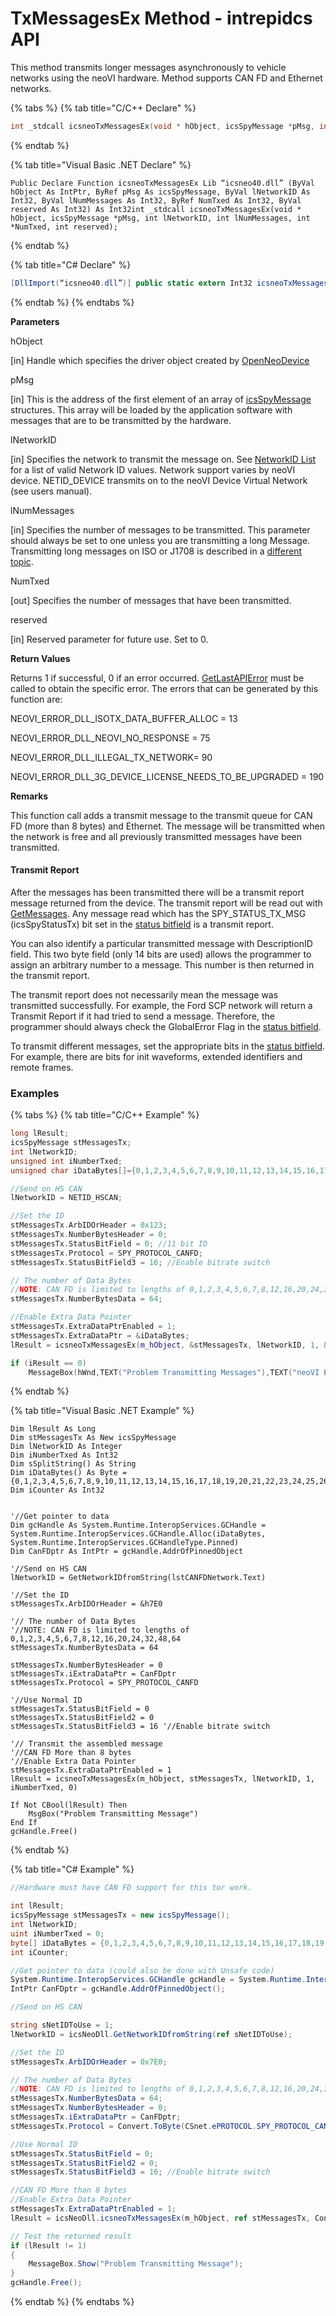 # TxMessagesEx Method - intrepidcs API

This method transmits longer messages asynchronously to vehicle networks using the neoVI hardware. Method supports CAN FD and Ethernet networks.

{% tabs %}
{% tab title="C/C++ Declare" %}
```cpp
int _stdcall icsneoTxMessagesEx(void * hObject, icsSpyMessage *pMsg, int lNetworkID, int lNumMessages, int *NumTxed, int reserved);
```
{% endtab %}

{% tab title="Visual Basic .NET Declare" %}
```vbnet
Public Declare Function icsneoTxMessagesEx Lib “icsneo40.dll” (ByVal hObject As IntPtr, ByRef pMsg As icsSpyMessage, ByVal lNetworkID As Int32, ByVal lNumMessages As Int32, ByRef NumTxed As Int32, ByVal reserved As Int32) As Int32int _stdcall icsneoTxMessagesEx(void * hObject, icsSpyMessage *pMsg, int lNetworkID, int lNumMessages, int *NumTxed, int reserved);
```
{% endtab %}

{% tab title="C# Declare" %}
```csharp
[DllImport(“icsneo40.dll”)] public static extern Int32 icsneoTxMessagesEx(IntPtr hObject, ref icsSpyMessage pMsg, Int32 lNetworkID, Int32 lNumMessages, ref Int32 NumTxed, Int32 reserved);
```
{% endtab %}
{% endtabs %}

**Parameters**

hObject

\[in] Handle which specifies the driver object created by [OpenNeoDevice](../basic-functions-overview-intrepidcs-api/openneodevice-method-intrepidcs-api.md)

pMsg

\[in] This is the address of the first element of an array of [icsSpyMessage](../structures-types-and-defines-overview-intrepidcs-api/setting-structures-overview-intrepidcs-api/message-structures-neovi-api.md) structures. This array will be loaded by the application software with messages that are to be transmitted by the hardware.

lNetworkID

\[in] Specifies the network to transmit the message on. See [NetworkID List](../structures-types-and-defines-overview-intrepidcs-api/setting-structures-overview-intrepidcs-api/neovi-network-id-list.md) for a list of valid Network ID values. Network support varies by neoVI device. NETID\_DEVICE transmits on to the neoVI Device Virtual Network (see users manual).

lNumMessages

\[in] Specifies the number of messages to be transmitted. This parameter should always be set to one unless you are transmitting a long Message. Transmitting long messages on ISO or J1708 is described in a [different topic](transmitting-long-messages-intrepidcs-api.md).

NumTxed

\[out] Specifies the number of messages that have been transmitted.

reserved

\[in] Reserved parameter for future use. Set to 0.

**Return Values**

Returns 1 if successful, 0 if an error occurred. [GetLastAPIError](../error-functions-overview-intrepidcs-api/getlastapierror-method-intrepidcs-api.md) must be called to obtain the specific error. The errors that can be generated by this function are:

NEOVI\_ERROR\_DLL\_ISOTX\_DATA\_BUFFER\_ALLOC = 13

NEOVI\_ERROR\_DLL\_NEOVI\_NO\_RESPONSE = 75

NEOVI\_ERROR\_DLL\_ILLEGAL\_TX\_NETWORK= 90

NEOVI\_ERROR\_DLL\_3G\_DEVICE\_LICENSE\_NEEDS\_TO\_BE\_UPGRADED = 190

**Remarks**

This function call adds a transmit message to the transmit queue for CAN FD (more than 8 bytes) and Ethernet. The message will be transmitted when the network is free and all previously transmitted messages have been transmitted.

#### Transmit Report

After the messages has been transmitted there will be a transmit report message returned from the device. The transmit report will be read out with [GetMessages](getmessages-method-intrepidcs-api.md). Any message read which has the SPY\_STATUS\_TX\_MSG (icsSpyStatusTx) bit set in the [status bitfield](../structures-types-and-defines-overview-intrepidcs-api/setting-structures-overview-intrepidcs-api/status-bitfields-neovi-api.md) is a transmit report.

You can also identify a particular transmitted message with DescriptionID field. This two byte field (only 14 bits are used) allows the programmer to assign an arbitrary number to a message. This number is then returned in the transmit report.

The transmit report does not necessarily mean the message was transmitted successfully. For example, the Ford SCP network will return a Transmit Report if it had tried to send a message. Therefore, the programmer should always check the GlobalError Flag in the [status bitfield](../structures-types-and-defines-overview-intrepidcs-api/setting-structures-overview-intrepidcs-api/status-bitfields-neovi-api.md).

To transmit different messages, set the appropriate bits in the [status bitfield](../structures-types-and-defines-overview-intrepidcs-api/setting-structures-overview-intrepidcs-api/status-bitfields-neovi-api.md). For example, there are bits for init waveforms, extended identifiers and remote frames.

### Examples

{% tabs %}
{% tab title="C/C++ Example" %}
```cpp
long lResult;
icsSpyMessage stMessagesTx;
int lNetworkID;
unsigned int iNumberTxed;
unsigned char iDataBytes[]={0,1,2,3,4,5,6,7,8,9,10,11,12,13,14,15,16,17,18,19,20,21,22,23,24,25,26,27,28,29,30,31,32,33,34,35,36,37,38,39,40,41,42,43,44,45,46,47,48,49,50,51,52,53,54,55,56,57,58,59,60,61,62,63}; //Data to send

//Send on HS CAN
lNetworkID = NETID_HSCAN;

//Set the ID
stMessagesTx.ArbIDOrHeader = 0x123;
stMessagesTx.NumberBytesHeader = 0;
stMessagesTx.StatusBitField = 0; //11 bit ID
stMessagesTx.Protocol = SPY_PROTOCOL_CANFD;
stMessagesTx.StatusBitField3 = 16; //Enable bitrate switch

// The number of Data Bytes
//NOTE: CAN FD is limited to lengths of 0,1,2,3,4,5,6,7,8,12,16,20,24,32,48,64
stMessagesTx.NumberBytesData = 64;

//Enable Extra Data Pointer
stMessagesTx.ExtraDataPtrEnabled = 1;
stMessagesTx.ExtraDataPtr = &iDataBytes;
lResult = icsneoTxMessagesEx(m_hObject, &stMessagesTx, lNetworkID, 1, &iNumberTxed, 0);

if (iResult == 0)
    MessageBox(hWnd,TEXT("Problem Transmitting Messages"),TEXT("neoVI Example"),0);
```
{% endtab %}

{% tab title="Visual Basic .NET Example" %}
```vbnet
Dim lResult As Long
Dim stMessagesTx As New icsSpyMessage
Dim lNetworkID As Integer
Dim iNumberTxed As Int32
Dim sSplitString() As String
Dim iDataBytes() As Byte = {0,1,2,3,4,5,6,7,8,9,10,11,12,13,14,15,16,17,18,19,20,21,22,23,24,25,26,27,28,29,30,31,32,33,34,35,36,37,38,39,40,41,42,43,44,45,46,47,48,49,50,51,52,53,54,55,56,57,58,59,60,61,62,63}
Dim iCounter As Int32


'//Get pointer to data
Dim gcHandle As System.Runtime.InteropServices.GCHandle = System.Runtime.InteropServices.GCHandle.Alloc(iDataBytes, System.Runtime.InteropServices.GCHandleType.Pinned)
Dim CanFDptr As IntPtr = gcHandle.AddrOfPinnedObject

'//Send on HS CAN
lNetworkID = GetNetworkIDfromString(lstCANFDNetwork.Text)

'//Set the ID
stMessagesTx.ArbIDOrHeader = &h7E0

'// The number of Data Bytes
'//NOTE: CAN FD is limited to lengths of 0,1,2,3,4,5,6,7,8,12,16,20,24,32,48,64
stMessagesTx.NumberBytesData = 64

stMessagesTx.NumberBytesHeader = 0
stMessagesTx.iExtraDataPtr = CanFDptr
stMessagesTx.Protocol = SPY_PROTOCOL_CANFD

'//Use Normal ID
stMessagesTx.StatusBitField = 0
stMessagesTx.StatusBitField2 = 0
stMessagesTx.StatusBitField3 = 16 '//Enable bitrate switch

'// Transmit the assembled message
'//CAN FD More than 8 bytes
'//Enable Extra Data Pointer
stMessagesTx.ExtraDataPtrEnabled = 1
lResult = icsneoTxMessagesEx(m_hObject, stMessagesTx, lNetworkID, 1, iNumberTxed, 0)

If Not CBool(lResult) Then
    MsgBox("Problem Transmitting Message")
End If
gcHandle.Free()
```
{% endtab %}

{% tab title="C# Example" %}
```csharp
//Hardware must have CAN FD support for this tor work.

int lResult;
icsSpyMessage stMessagesTx = new icsSpyMessage();
int lNetworkID;
uint iNumberTxed = 0;
byte[] iDataBytes = {0,1,2,3,4,5,6,7,8,9,10,11,12,13,14,15,16,17,18,19,20,21,22,23,24,25,26,27,28,29,30,31,32,33,34,35,36,37,38,39,40,41,42,43,44,45,46,47,48,49,50,51,52,53,54,55,56,57,58,59,60,61,62,63};
int iCounter;

//Get pointer to data (could also be done with Unsafe code)
System.Runtime.InteropServices.GCHandle gcHandle = System.Runtime.InteropServices.GCHandle.Alloc(iDataBytes, System.Runtime.InteropServices.GCHandleType.Pinned);
IntPtr CanFDptr = gcHandle.AddrOfPinnedObject();

//Send on HS CAN

string sNetIDToUse = 1;
lNetworkID = icsNeoDll.GetNetworkIDfromString(ref sNetIDToUse);

//Set the ID
stMessagesTx.ArbIDOrHeader = 0x7E0;

// The number of Data Bytes
//NOTE: CAN FD is limited to lengths of 0,1,2,3,4,5,6,7,8,12,16,20,24,32,48,64
stMessagesTx.NumberBytesData = 64;
stMessagesTx.NumberBytesHeader = 0;
stMessagesTx.iExtraDataPtr = CanFDptr;
stMessagesTx.Protocol = Convert.ToByte(CSnet.ePROTOCOL.SPY_PROTOCOL_CANFD);

//Use Normal ID
stMessagesTx.StatusBitField = 0;
stMessagesTx.StatusBitField2 = 0;
stMessagesTx.StatusBitField3 = 16; //Enable bitrate switch

//CAN FD More than 8 bytes
//Enable Extra Data Pointer
stMessagesTx.ExtraDataPtrEnabled = 1;
lResult = icsNeoDll.icsneoTxMessagesEx(m_hObject, ref stMessagesTx, Convert.ToUInt32(lNetworkID), 1, ref iNumberTxed, 0);

// Test the returned result
if (lResult != 1)
{
    MessageBox.Show("Problem Transmitting Message");
}
gcHandle.Free();
```
{% endtab %}
{% endtabs %}
